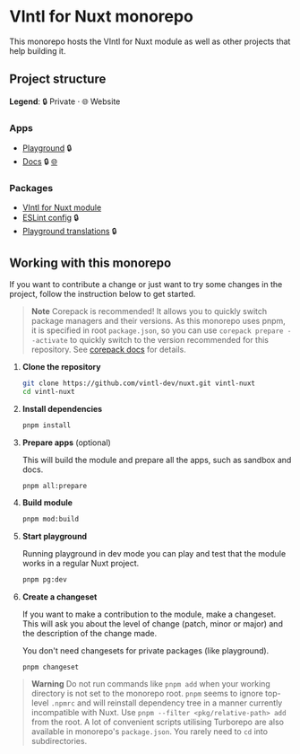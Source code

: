 # VIntl for Nuxt monorepo

This monorepo hosts the VIntl for Nuxt module as well as other projects that help building it.

## Project structure

**Legend**: 🔒 Private · 🌐 Website

### Apps

- [Playground](https://github.com/vintl-dev/nuxt/tree/main/apps/playground) 🔒
- [Docs](https://github.com/vintl-dev/nuxt/tree/main/apps/docs) 🔒 [🌐](https://vintl-nuxt.vercel.app/)

### Packages

- [VIntl for Nuxt module](https://github.com/vintl-dev/nuxt/tree/main/packages/vintl-nuxt)
- [ESLint config](https://github.com/vintl-dev/nuxt/tree/main/packages/eslint-config) 🔒
- [Playground translations](https://github.com/vintl-dev/nuxt/tree/main/packages/translations) 🔒

## Working with this monorepo

If you want to contribute a change or just want to try some changes in the project, follow the instruction below to get started.

> **Note** Corepack is recommended! It allows you to quickly switch package managers and their versions. As this monorepo uses pnpm, it is specified in root `package.json`, so you can use `corepack prepare --activate` to quickly switch to the version recommended for this repository. See [corepack docs](https://nodejs.org/api/corepack.html) for details.

1. **Clone the repository**

   ```bash
   git clone https://github.com/vintl-dev/nuxt.git vintl-nuxt
   cd vintl-nuxt
   ```

2. **Install dependencies**

   ```bash
   pnpm install
   ```

3. **Prepare apps** (optional)

   This will build the module and prepare all the apps, such as sandbox and docs.

   ```
   pnpm all:prepare
   ```

4. **Build module**

   ```bash
   pnpm mod:build
   ```

5. **Start playground**

   Running playground in dev mode you can play and test that the module works in a regular Nuxt project.

   ```bash
   pnpm pg:dev
   ```

6. **Create a changeset**

   If you want to make a contribution to the module, make a changeset. This will ask you about the level of change (patch, minor or major) and the description of the change made.

   You don't need changesets for private packages (like playground).

   ```bash
   pnpm changeset
   ```

> **Warning** Do not run commands like `pnpm add` when your working directory is not set to the monorepo root. `pnpm` seems to ignore top-level `.npmrc` and will reinstall dependency tree in a manner currently incompatible with Nuxt. Use `pnpm --filter <pkg/relative-path> add` from the root. A lot of convenient scripts utilising Turborepo are also available in monorepo's `package.json`. You rarely need to `cd` into subdirectories.
